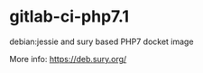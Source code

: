 # gitlab-ci-php7.1

debian:jessie and sury based PHP7 docket image

More info: https://deb.sury.org/
